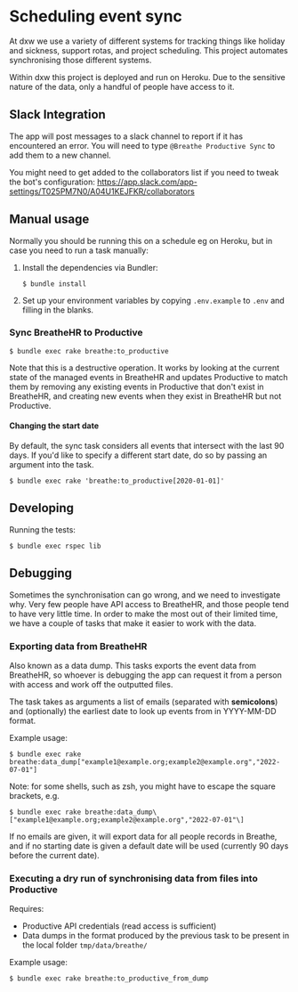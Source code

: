 # Scheduling event sync

At dxw we use a variety of different systems for tracking things like holiday
and sickness, support rotas, and project scheduling. This project automates
synchronising those different systems.

Within dxw this project is deployed and run on Heroku. Due to the sensitive
nature of the data, only a handful of people have access to it.

## Slack Integration

The app will post messages to a slack channel to report if it has encountered
an error. You will need to type `@Breathe Productive Sync` to add them to a new
channel.

You might need to get added to the collaborators list if you need to tweak the
bot's configuration:
https://app.slack.com/app-settings/T025PM7N0/A04U1KEJFKR/collaborators

## Manual usage

Normally you should be running this on a schedule eg on Heroku, but in case you
need to run a task manually:

1. Install the dependencies via Bundler:

   ```
   $ bundle install
   ```

2. Set up your environment variables by copying `.env.example` to `.env` and
   filling in the blanks.

### Sync BreatheHR to Productive

```
$ bundle exec rake breathe:to_productive
```

Note that this is a destructive operation. It works by looking at the current
state of the managed events in BreatheHR and updates Productive to match them by
removing any existing events in Productive that don't exist in BreatheHR, and
creating new events when they exist in BreatheHR but not Productive.

#### Changing the start date

By default, the sync task considers all events that intersect with the last 90
days. If you'd like to specify a different start date, do so by passing an
argument into the task.

```
$ bundle exec rake 'breathe:to_productive[2020-01-01]'
```

## Developing

Running the tests:

```
$ bundle exec rspec lib
```

## Debugging

Sometimes the synchronisation can go wrong, and we need to investigate why.
Very few people have API access to BreatheHR, and those people tend to have very
little time. In order to make the most out of their limited time, we have a couple of
tasks that make it easier to work with the data.

### Exporting data from BreatheHR

Also known as a data dump. This tasks exports the event data from BreatheHR, so whoever
is debugging the app can request it from a person with access and work off the outputted
files.

The task takes as arguments a list of emails (separated with **semicolons**)
and (optionally) the earliest date to look up events from in YYYY-MM-DD format.

Example usage:

```
$ bundle exec rake breathe:data_dump["example1@example.org;example2@example.org","2022-07-01"]
```

Note: for some shells, such as zsh, you might have to escape the square brackets, e.g.

```
$ bundle exec rake breathe:data_dump\["example1@example.org;example2@example.org","2022-07-01"\]
```

If no emails are given, it will export data for all people records in Breathe, and if no
starting date is given a default date will be used (currently 90 days before the current
date).

### Executing a dry run of synchronising data from files into Productive

Requires:

- Productive API credentials (read access is sufficient)
- Data dumps in the format produced by the previous task to be present in the local folder
`tmp/data/breathe/`

Example usage:

```
$ bundle exec rake breathe:to_productive_from_dump
```
